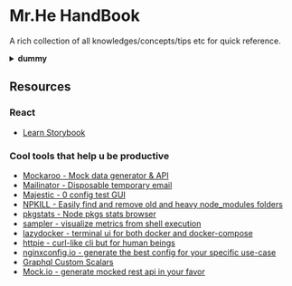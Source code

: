 # Mr.He HandBook

A rich collection of all knowledges/concepts/tips etc for quick reference.

<details>
<summary><strong>dummy</strong></summary>
  Dummy
</details>

## Resources

### React

- [Learn Storybook](https://www.learnstorybook.com/react/en/test/)

### Cool tools that help u be productive

- [Mockaroo - Mock data generator & API](https://mockaroo.com/)
- [Mailinator - Disposable temporary email](https://mailinator.com/)
- [Majestic - 0 config test GUI](https://github.com/Raathigesh/majestic)
- [NPKILL - Easily find and remove old and heavy node_modules folders](https://github.com/voidcosmos/npkill)
- [pkgstats - Node pkgs stats browser](https://www.pkgstats.com/?search=webpack)
- [sampler - visualize metrics from shell execution](https://github.com/sqshq/sampler)
- [lazydocker - terminal ui for both docker and docker-compose](https://github.com/jesseduffield/lazydocker)
- [httpie - curl-like cli but for human beings](https://github.com/jakubroztocil/httpie)
- [nginxconfig.io - generate the best config for your specific use-case](https://github.com/digitalocean/nginxconfig.io)
- [Graphql Custom Scalars](https://github.com/urigo/graphql-scalars)
- [Mock.io - generate mocked rest api in your favor](https://www.mocky.io/)
